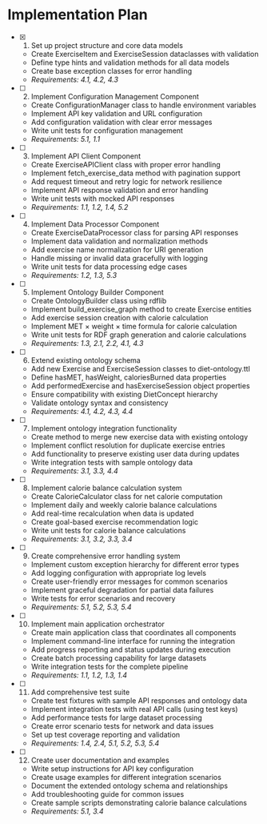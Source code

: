 # Implementation Plan

- [x] 1. Set up project structure and core data models

  - Create ExerciseItem and ExerciseSession dataclasses with validation
  - Define type hints and validation methods for all data models
  - Create base exception classes for error handling
  - _Requirements: 4.1, 4.2, 4.3_

- [ ] 2. Implement Configuration Management Component

  - Create ConfigurationManager class to handle environment variables
  - Implement API key validation and URL configuration
  - Add configuration validation with clear error messages
  - Write unit tests for configuration management
  - _Requirements: 5.1, 1.1_

- [ ] 3. Implement API Client Component

  - Create ExerciseAPIClient class with proper error handling
  - Implement fetch_exercise_data method with pagination support
  - Add request timeout and retry logic for network resilience
  - Implement API response validation and error handling
  - Write unit tests with mocked API responses
  - _Requirements: 1.1, 1.2, 1.4, 5.2_

- [ ] 4. Implement Data Processor Component

  - Create ExerciseDataProcessor class for parsing API responses
  - Implement data validation and normalization methods
  - Add exercise name normalization for URI generation
  - Handle missing or invalid data gracefully with logging
  - Write unit tests for data processing edge cases
  - _Requirements: 1.2, 1.3, 5.3_

- [ ] 5. Implement Ontology Builder Component

  - Create OntologyBuilder class using rdflib
  - Implement build_exercise_graph method to create Exercise entities
  - Add exercise session creation with calorie calculation
  - Implement MET × weight × time formula for calorie calculation
  - Write unit tests for RDF graph generation and calorie calculations
  - _Requirements: 1.3, 2.1, 2.2, 4.1, 4.3_

- [ ] 6. Extend existing ontology schema

  - Add new Exercise and ExerciseSession classes to diet-ontology.ttl
  - Define hasMET, hasWeight, caloriesBurned data properties
  - Add performedExercise and hasExerciseSession object properties
  - Ensure compatibility with existing DietConcept hierarchy
  - Validate ontology syntax and consistency
  - _Requirements: 4.1, 4.2, 4.3, 4.4_

- [ ] 7. Implement ontology integration functionality

  - Create method to merge new exercise data with existing ontology
  - Implement conflict resolution for duplicate exercise entries
  - Add functionality to preserve existing user data during updates
  - Write integration tests with sample ontology data
  - _Requirements: 3.1, 3.3, 4.4_

- [ ] 8. Implement calorie balance calculation system

  - Create CalorieCalculator class for net calorie computation
  - Implement daily and weekly calorie balance calculations
  - Add real-time recalculation when data is updated
  - Create goal-based exercise recommendation logic
  - Write unit tests for calorie balance calculations
  - _Requirements: 3.1, 3.2, 3.3, 3.4_

- [ ] 9. Create comprehensive error handling system

  - Implement custom exception hierarchy for different error types
  - Add logging configuration with appropriate log levels
  - Create user-friendly error messages for common scenarios
  - Implement graceful degradation for partial data failures
  - Write tests for error scenarios and recovery
  - _Requirements: 5.1, 5.2, 5.3, 5.4_

- [ ] 10. Implement main application orchestrator

  - Create main application class that coordinates all components
  - Implement command-line interface for running the integration
  - Add progress reporting and status updates during execution
  - Create batch processing capability for large datasets
  - Write integration tests for the complete pipeline
  - _Requirements: 1.1, 1.2, 1.3, 1.4_

- [ ] 11. Add comprehensive test suite

  - Create test fixtures with sample API responses and ontology data
  - Implement integration tests with real API calls (using test keys)
  - Add performance tests for large dataset processing
  - Create error scenario tests for network and data issues
  - Set up test coverage reporting and validation
  - _Requirements: 1.4, 2.4, 5.1, 5.2, 5.3, 5.4_

- [ ] 12. Create user documentation and examples
  - Write setup instructions for API key configuration
  - Create usage examples for different integration scenarios
  - Document the extended ontology schema and relationships
  - Add troubleshooting guide for common issues
  - Create sample scripts demonstrating calorie balance calculations
  - _Requirements: 5.1, 3.4_
